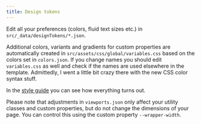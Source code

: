 ```yaml
---
title: Design tokens
---
```


Edit all your preferences (colors, fluid text sizes etc.) in `src/_data/designTokens/*.json`.

Additional colors, variants and gradients for custom properties are automatically created in `src/assets/css/global/variables.css` based on the colors set in `colors.json`. If you change names you should edit `variables.css` as well and check if the names are used elsewhere in the template.
Admittedly, I went a little bit crazy there with the new CSS color syntax stuff.

In the [style guide](/styleguide/) you can see how everything turns out.

Please note that adjustments in `viewports.json` only affect your utility classes and custom properties, but do not change the dimensions of your page. You can control this using the custom property `--wrapper-width`.
